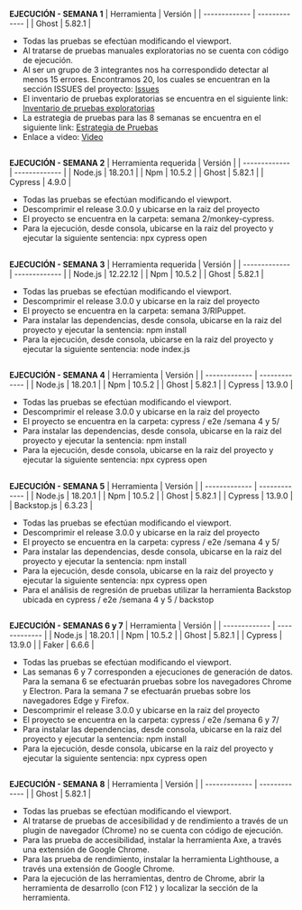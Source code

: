 __EJECUCIÓN - SEMANA 1__
| Herramienta   |   Versión     |
| ------------- | ------------- |
| Ghost  | 5.82.1  |

- Todas las pruebas se efectúan modificando el viewport.
- Al tratarse de pruebas manuales exploratorias no se cuenta con código de ejecución.
- Al ser un grupo de 3 integrantes nos ha correspondido detectar al menos 15 errores. Encontramos 20, los cuales se encuentran en la sección ISSUES del proyecto: [Issues](https://github.com/maostageAndes/Semana8-PruebasAutomatizadasMisoGrupo17/issues)
- El inventario de pruebas exploratorias se encuentra en el siguiente link: [Inventario de pruebas exploratorias](https://docs.google.com/spreadsheets/d/1g90SI2BTKK6ZCkrrZfuSbVXDcpptux3_/edit?usp=sharing&ouid=101333718335758307242&rtpof=true&sd=true)
- La estrategia de pruebas para las 8 semanas se encuentra en el siguiente link: [Estrategia de Pruebas](https://docs.google.com/document/d/1fgb7LO28HcGESjPvXcYTds7dM6lxmtWj/edit?usp=sharing&ouid=109516556394632446046&rtpof=true&sd=true)
- Enlace a video: [Video](https://drive.google.com/file/d/1rNvVZXrMkBOOEmtKElE1LofYNaR4DqdD/view?usp=drive_link)
##
__EJECUCIÓN - SEMANA 2__
| Herramienta requerida   |   Versión     |
| ------------- | ------------- |
| Node.js  | 18.20.1 |
| Npm  | 10.5.2  |
| Ghost  | 5.82.1  |
| Cypress  | 4.9.0  |
- Todas las pruebas se efectúan modificando el viewport.
- Descomprimir el release 3.0.0 y ubicarse en la raiz del proyecto
- El proyecto se encuentra en la carpeta: semana 2/monkey-cypress.
- Para la ejecución, desde consola, ubicarse en la raiz del proyecto y ejecutar la siguiente sentencia: npx cypress open
##
__EJECUCIÓN - SEMANA 3__
| Herramienta requerida   |   Versión     |
| ------------- | ------------- |
| Node.js  | 12.22.12 |
| Npm  | 10.5.2  |
| Ghost  | 5.82.1  |
- Todas las pruebas se efectúan modificando el viewport.
- Descomprimir el release 3.0.0 y ubicarse en la raiz del proyecto
- El proyecto se encuentra en la carpeta: semana 3/RIPuppet.
- Para instalar las dependencias, desde consola, ubicarse en la raiz del proyecto y ejecutar la sentencia: npm install
- Para la ejecución, desde consola, ubicarse en la raiz del proyecto y ejecutar la siguiente sentencia: node index.js
##
__EJECUCIÓN - SEMANA 4__
| Herramienta   |   Versión     |
| ------------- | ------------- |
| Node.js  | 18.20.1 |
| Npm  | 10.5.2  |
| Ghost  | 5.82.1  |
| Cypress  | 13.9.0  |
- Todas las pruebas se efectúan modificando el viewport.
- Descomprimir el release 3.0.0 y ubicarse en la raiz del proyecto
- El proyecto se encuentra en la carpeta: cypress / e2e /semana 4 y 5/
- Para instalar las dependencias, desde consola, ubicarse en la raiz del proyecto y ejecutar la sentencia: npm install
- Para la ejecución, desde consola, ubicarse en la raiz del proyecto y ejecutar la siguiente sentencia: npx cypress open
##
__EJECUCIÓN - SEMANA 5__
| Herramienta   |   Versión     |
| ------------- | ------------- |
| Node.js  | 18.20.1 |
| Npm  | 10.5.2  |
| Ghost  | 5.82.1  |
| Cypress  | 13.9.0  |
| Backstop.js  | 6.3.23  |
- Todas las pruebas se efectúan modificando el viewport.
- Descomprimir el release 3.0.0 y ubicarse en la raiz del proyecto
- El proyecto se encuentra en la carpeta: cypress / e2e /semana 4 y 5/
- Para instalar las dependencias, desde consola, ubicarse en la raiz del proyecto y ejecutar la sentencia: npm install
- Para la ejecución, desde consola, ubicarse en la raiz del proyecto y ejecutar la siguiente sentencia: npx cypress open
- Para el análisis de regresión de pruebas utilizar la herramienta Backstop ubicada en cypress / e2e /semana 4 y 5 / backstop
##
__EJECUCIÓN - SEMANAS 6 y 7__
| Herramienta   |   Versión     |
| ------------- | ------------- |
| Node.js  | 18.20.1 |
| Npm  | 10.5.2  |
| Ghost  | 5.82.1  |
| Cypress  | 13.9.0  |
| Faker  | 6.6.6  |
- Todas las pruebas se efectúan modificando el viewport.
- Las semanas 6 y 7 corresponden a ejecuciones de generación de datos. Para la semana 6 se efectuarán pruebas sobre los navegadores Chrome y Electron.  Para la semana 7 se efectuarán pruebas sobre los navegadores Edge y Firefox.
- Descomprimir el release 3.0.0 y ubicarse en la raiz del proyecto
- El proyecto se encuentra en la carpeta: cypress / e2e /semana 6 y 7/
- Para instalar las dependencias, desde consola, ubicarse en la raiz del proyecto y ejecutar la sentencia: npm install
- Para la ejecución, desde consola, ubicarse en la raiz del proyecto y ejecutar la siguiente sentencia: npx cypress open
##
__EJECUCIÓN - SEMANA 8__
| Herramienta   |   Versión     |
| ------------- | ------------- |
| Ghost  | 5.82.1  |

- Todas las pruebas se efectúan modificando el viewport.
- Al tratarse de pruebas de accesibilidad y de rendimiento a través de un plugin de navegador (Chrome) no se cuenta con código de ejecución.
- Para las prueba de accesibilidad, instalar la herramienta Axe, a través una extensión de Google Chrome.
- Para las prueba de rendimiento, instalar la herramienta Lighthouse, a través una extensión de Google Chrome.
- Para la ejecución de las herramientas, dentro de Chrome, abrir la herramienta de desarrollo (con F12 ) y localizar la sección de la herramienta.
